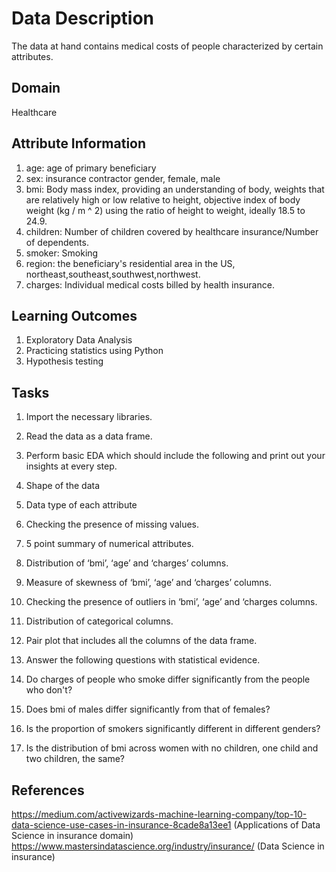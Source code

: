 # Data Description
The data at hand contains medical costs of people characterized by certain attributes.

## Domain
Healthcare 

## Attribute Information
1) age: age of primary beneficiary
2) sex: insurance contractor gender, female, male
3) bmi: Body mass index, providing an understanding of body, weights that are relatively high or low relative to height, objective index of body weight (kg / m ^ 2) using the ratio of height to weight, ideally 18.5 to 24.9.
4) children: Number of children covered by healthcare insurance/Number of dependents.
5) smoker: Smoking
6) region: the beneficiary's residential area in the US, northeast,southeast,southwest,northwest.
7) charges: Individual medical costs billed by health insurance.

## Learning Outcomes
1) Exploratory Data Analysis 
2) Practicing statistics using Python 
3) Hypothesis testing

## Tasks
1) Import the necessary libraries.
2) Read the data as a data frame.
   
3) Perform basic EDA which should include the following and print out your insights 
at every step.
1) Shape of the data
2) Data type of each attribute
3) Checking the presence of missing values.
4) 5 point summary of numerical attributes.
5) Distribution of ‘bmi’, ‘age’ and ‘charges’ columns.
6) Measure of skewness of ‘bmi’, ‘age’ and ‘charges’ columns.
7) Checking the presence of outliers in ‘bmi’, ‘age’ and ‘charges columns.
8) Distribution of categorical columns.
9) Pair plot that includes all the columns of the data frame.

4) Answer the following questions with statistical evidence.
1) Do charges of people who smoke differ significantly from the people who don't?
2) Does bmi of males differ significantly from that of females?
3) Is the proportion of smokers significantly different in different genders?
4) Is the distribution of bmi across women with no children, one child and two children, the same?

## References
https://medium.com/activewizards-machine-learning-company/top-10-data-science-use-cases-in-insurance-8cade8a13ee1 (Applications of Data Science in insurance domain)
https://www.mastersindatascience.org/industry/insurance/ (Data Science in insurance)
